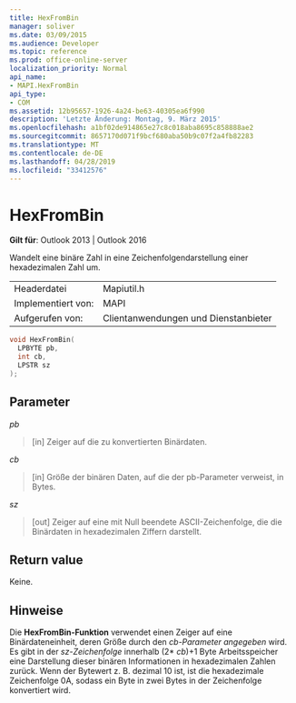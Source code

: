 ```yaml
---
title: HexFromBin
manager: soliver
ms.date: 03/09/2015
ms.audience: Developer
ms.topic: reference
ms.prod: office-online-server
localization_priority: Normal
api_name:
- MAPI.HexFromBin
api_type:
- COM
ms.assetid: 12b95657-1926-4a24-be63-40305ea6f990
description: 'Letzte Änderung: Montag, 9. März 2015'
ms.openlocfilehash: a1bf02de914865e27c8c018aba8695c858888ae2
ms.sourcegitcommit: 8657170d071f9bcf680aba50b9c07f2a4fb82283
ms.translationtype: MT
ms.contentlocale: de-DE
ms.lasthandoff: 04/28/2019
ms.locfileid: "33412576"
---
```

# <a name="hexfrombin"></a>HexFromBin

  
  
**Gilt für**: Outlook 2013 | Outlook 2016 
  
Wandelt eine binäre Zahl in eine Zeichenfolgendarstellung einer hexadezimalen Zahl um. 
  
|||
|:-----|:-----|
|Headerdatei  <br/> |Mapiutil.h  <br/> |
|Implementiert von:  <br/> |MAPI  <br/> |
|Aufgerufen von:  <br/> |Clientanwendungen und Dienstanbieter  <br/> |
   
```cpp
void HexFromBin(
  LPBYTE pb,
  int cb,
  LPSTR sz
);
```

## <a name="parameters"></a>Parameter

 _pb_
  
> [in] Zeiger auf die zu konvertierten Binärdaten. 
    
 _cb_
  
> [in] Größe der binären Daten, auf die  der pb-Parameter verweist, in Bytes. 
    
 _sz_
  
> [out] Zeiger auf eine mit Null beendete ASCII-Zeichenfolge, die die Binärdaten in hexadezimalen Ziffern darstellt.
    
## <a name="return-value"></a>Return value

Keine.
  
## <a name="remarks"></a>Hinweise

Die **HexFromBin-Funktion** verwendet einen Zeiger auf eine Binärdateneinheit, deren Größe durch den  _cb-Parameter angegeben_ wird. Es gibt in der  _sz-Zeichenfolge_ innerhalb (2*  _cb_)+1 Byte Arbeitsspeicher eine Darstellung dieser binären Informationen in hexadezimalen Zahlen zurück. Wenn der Bytewert z. B. dezimal 10 ist, ist die hexadezimale Zeichenfolge 0A, sodass ein Byte in zwei Bytes in der Zeichenfolge konvertiert wird. 
  


